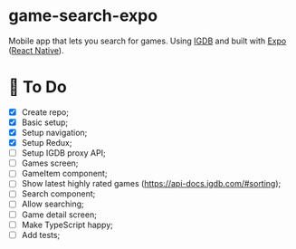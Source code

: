 # game-search-expo

Mobile app that lets you search for games.
Using [IGDB](https://www.igdb.com/) and built with [Expo](https://expo.io/) ([React Native](https://reactnative.dev/)).

# 📌 To Do

- [x] Create repo;
- [x] Basic setup;
- [x] Setup navigation;
- [x] Setup Redux;
- [ ] Setup IGDB proxy API;
- [ ] Games screen;
- [ ] GameItem component;
- [ ] Show latest highly rated games (https://api-docs.igdb.com/#sorting);
- [ ] Search component;
- [ ] Allow searching;
- [ ] Game detail screen;
- [ ] Make TypeScript happy;
- [ ] Add tests;
